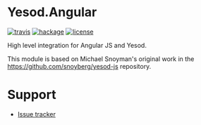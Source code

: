 # Yesod.Angular

[![travis][badge-travis]][travis]
[![hackage][badge-hackage]][hackage]
[![license][badge-license]][license]

High level integration for Angular JS and Yesod.

This module is based on Michael Snoyman's original work
in the <https://github.com/snoyberg/yesod-js> repository.


# Support

- [Issue tracker][issues]



[badge-travis]: https://travis-ci.org/creichert/yesod-angular.svg?branch=master
[travis]: https://travis-ci.org/creichert/yesod-angular
[badge-hackage]: https://img.shields.io/hackage/v/yesod-angular.svg?dummy
[hackage]: https://hackage.haskell.org/package/yesod-angular
[badge-license]: https://img.shields.io/badge/license-MIT-green.svg?dummy
[license]: https://github.com/creichert/yesod-angular/blob/master/LICENSE
[issues]: https://github.com/creichert/yesod-angular/issues
